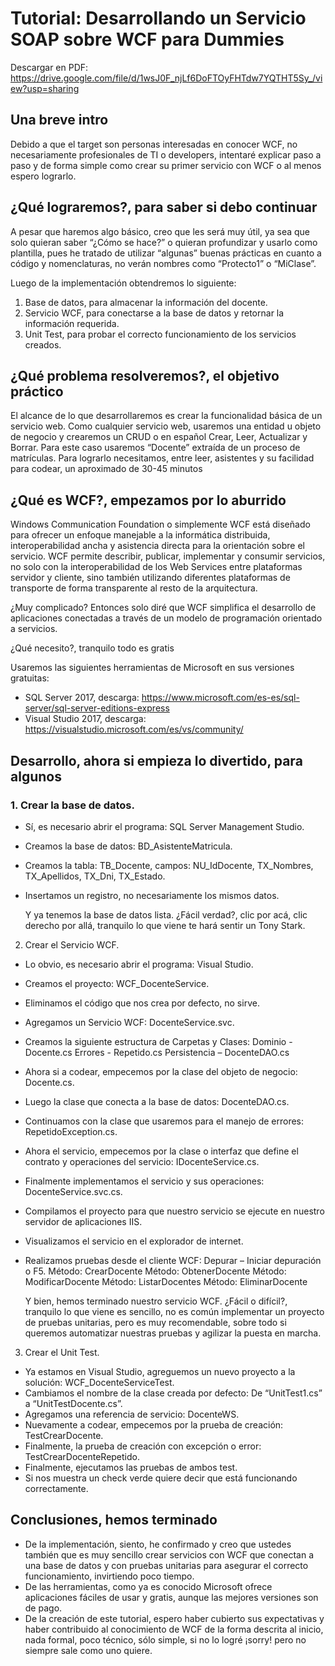 ﻿# Tutorial: Desarrollando un Servicio SOAP sobre WCF para Dummies

Descargar en PDF: https://drive.google.com/file/d/1wsJ0F_njLf6DoFTOyFHTdw7YQTHT5Sy_/view?usp=sharing

## Una breve intro

Debido a que el target son personas interesadas en conocer WCF, no necesariamente profesionales de TI o developers, intentaré explicar paso a paso y de forma simple como crear su primer servicio con WCF o al menos espero lograrlo.

## ¿Qué lograremos?, para saber si debo continuar

A pesar que haremos algo básico, creo que les será muy útil, ya sea que solo quieran saber “¿Cómo se hace?” o quieran profundizar y usarlo como plantilla, pues he tratado de utilizar “algunas” buenas prácticas en cuanto a código y nomenclaturas, no verán nombres como “Protecto1” o “MiClase”.

Luego de la implementación obtendremos lo siguiente:
1. Base de datos, para almacenar la información del docente.
2. Servicio WCF, para conectarse a la base de datos y retornar la información requerida.
3. Unit Test, para probar el correcto funcionamiento de los servicios creados.

## ¿Qué problema resolveremos?, el objetivo práctico

El alcance de lo que desarrollaremos es crear la funcionalidad básica de un servicio web.
Como cualquier servicio web, usaremos una entidad u objeto de negocio y crearemos un CRUD o en español Crear, Leer, Actualizar y Borrar.
Para este caso usaremos “Docente” extraída de un proceso de matrículas.
Para lograrlo necesitamos, entre leer, asistentes y su facilidad para codear, un aproximado de 30-45 minutos 

## ¿Qué es WCF?, empezamos por lo aburrido

Windows Communication Foundation o simplemente WCF está diseñado para ofrecer un enfoque manejable a la informática distribuida, interoperabilidad ancha y asistencia directa para la orientación sobre el servicio. WCF permite describir, publicar, implementar y consumir servicios, no solo con la interoperabilidad de los Web Services entre plataformas servidor y cliente, sino también utilizando diferentes plataformas de transporte de forma transparente al resto de la arquitectura.

¿Muy complicado? Entonces solo diré que WCF simplifica el desarrollo de aplicaciones conectadas a través de un modelo de programación orientado a servicios. 

¿Qué necesito?, tranquilo todo es gratis

Usaremos las siguientes herramientas de Microsoft en sus versiones gratuitas:
- SQL Server 2017, descarga: https://www.microsoft.com/es-es/sql-server/sql-server-editions-express
- Visual Studio 2017, descarga: https://visualstudio.microsoft.com/es/vs/community/

## Desarrollo, ahora si empieza lo divertido, para algunos

### 1. Crear la base de datos.

- Sí, es necesario abrir el programa: SQL Server Management Studio.
- Creamos la base de datos: BD_AsistenteMatricula.
- Creamos la tabla: TB_Docente, campos: NU_IdDocente, TX_Nombres, TX_Apellidos, TX_Dni, TX_Estado.
- Insertamos un registro, no necesariamente los mismos datos.

   Y ya tenemos la base de datos lista.
   ¿Fácil verdad?, clic por acá, clic derecho por allá, tranquilo lo que viene te hará sentir un Tony Stark.

2. Crear el Servicio WCF.

- Lo obvio, es necesario abrir el programa: Visual Studio.
- Creamos el proyecto: WCF_DocenteService.
- Eliminamos el código que nos crea por defecto, no sirve.
- Agregamos un Servicio WCF: DocenteService.svc.
- Creamos la siguiente estructura de Carpetas y Clases:
Dominio - Docente.cs
Errores - Repetido.cs
Persistencia – DocenteDAO.cs
- Ahora si a codear, empecemos por la clase del objeto de negocio: Docente.cs.
- Luego la clase que conecta a la base de datos: DocenteDAO.cs.
- Continuamos con la clase que usaremos para el manejo de errores: RepetidoException.cs.
- Ahora el servicio, empecemos por la clase o interfaz que define el contrato y operaciones del servicio: IDocenteService.cs.
- Finalmente implementamos el servicio y sus operaciones: DocenteService.svc.cs.
- Compilamos el proyecto para que nuestro servicio se ejecute en nuestro servidor de aplicaciones IIS.
- Visualizamos el servicio en el explorador de internet.
- Realizamos pruebas desde el cliente WCF: Depurar – Iniciar depuración o F5.
Método: CrearDocente
Método: ObtenerDocente
Método: ModificarDocente
Método: ListarDocentes
Método: EliminarDocente

   Y bien, hemos terminado nuestro servicio WCF.
¿Fácil o difícil?, tranquilo lo que viene es sencillo, no es común implementar un proyecto de pruebas unitarias, pero es muy recomendable, sobre todo si queremos automatizar nuestras pruebas y agilizar la puesta en marcha.

3. Crear el Unit Test.

- Ya estamos en Visual Studio, agreguemos un nuevo proyecto a la solución: WCF_DocenteServiceTest.
- Cambiamos el nombre de la clase creada por defecto: De “UnitTest1.cs” a “UnitTestDocente.cs”.
- Agregamos una referencia de servicio: DocenteWS.
- Nuevamente a codear, empecemos por la prueba de creación: TestCrearDocente.
- Finalmente, la prueba de creación con excepción o error: TestCrearDocenteRepetido.
- Finalmente, ejecutamos las pruebas de ambos test.
- Si nos muestra un check verde quiere decir que está funcionando correctamente.

## Conclusiones, hemos terminado

- De la implementación, siento, he confirmado y creo que ustedes también que es muy sencillo crear servicios con WCF que conectan a una base de datos y con pruebas unitarias para asegurar el correcto funcionamiento, invirtiendo poco tiempo. 
- De las herramientas, como ya es conocido Microsoft ofrece aplicaciones fáciles de usar y gratis, aunque las mejores versiones son de pago.
- De la creación de este tutorial, espero haber cubierto sus expectativas y haber contribuido al conocimiento de WCF de la forma descrita al inicio, nada formal, poco técnico, sólo simple, si no lo logré ¡sorry! pero no siempre sale como uno quiere.
